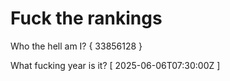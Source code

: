 # Fuck the rankings

Who the hell am I?
{ 33856128 }

What fucking year is it?
[ 2025-06-06T07:30:00Z ]
